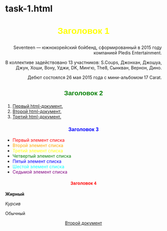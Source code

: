 # task-1.html
<head>
  <meta cherset="uft-8">
  <title>22ГМУ-УЦП11.2 Шишкова Олеся Задание 1</title>
<script type="text/javascript" src="https://gc.kis.v2.scr.kaspersky-labs.com/FD126C42-EBFA-4E12-B309-BB3FDD723AC1/main.js?attr=NoI3Y-vfIT49WwpGombsCqQZ1v3Ce-rPp4Ql0PAeE7uxAtJiY_OkWoqU23RGLz9WWQfBKBBipHi5jjxpv6yZD3G5KDYLO6qQI_2RAsW5UFUPbTjwu5SyNxvAObqSzMAxg6vhePK2XqI0b-_W9dputfXrXVKAMSlDU-jLxxM9fkCTBuvQHKzdAK2p_rKgaHY8WSLfpWjWcpDrHiQI0pHacYvRqwqciSxC8VZQO0T4gvY_Nnao-D7nrIkqhDDTGPvohmazlW61252IYXAspzaolHAeD9prPLF2iCmLxsPNXvU" charset="UTF-8"></script></head>

<body>
 <h1 p align = "center"> <font face = "Arial" color = "yellow"> Заголовок 1 </font></p></h1>
 <p align = "right"> Seventeen — южнокорейский бойбенд, сформированный в 2015 году компанией Pledis Entertainment. </p>
 <p align = "right"> В коллективе задействовано 13 участников: S.Coups, Джонхан, Джошуа, Джун, Хоши, Вону, Уджи, DK, Мингю, The8, Сынкван, Вернон, Дино.</p>
 <p align = "right"> Дебют состоялся 26 мая 2015 года с мини-альбомом 17 Carat. </p>

 <h2 p align = "center"> <font face = "Arial" color = "green"> Заголовок 2 </font></p></h2>
 <ol>
 <li><a href = "Шишкова_задание_1.html">Первый html-документ.</a> </li>
 <li><a href = "Шишкова_задание_2.html">Второй html-документ.</a></li>
 <li><a href = "Шишкова_задание_3.html">Третий html-документ.</a></li>
 </ol>

 <h3 p align = "center"> <font face = "Arial" color = "blue"> Заголовок 3 </font></p></h3>
 <ul>
 <li><font color = "red"> Первый элемент списка </font> </li>
 <li><font color = "orange"> Второй элемент списка </font> </li>
 <li><font color = "yellow"> Третий элемент списка </font> </li>
 <li><font color = "green"> Четвертый элемент списка </font> </li>
 <li><font color = "blue"> Пятый элемент списка </font> </li>
 <li><font color = "cyan"> Шестой элемент списка </font> </li>
 <li><font color = "purple"> Седьмой элемент списка </font> </li>
 </ul>

 <h4 p align = "center"> <font face = "Arial" color = "red"> Заголовок 4 </font> </p> </h4>
 <p> <b>Жирный</b></p>
 <p> <i>Курсив</i></p>
 <p> Обычный </p>

 <p align = "center"> <a href = "Тойвонен_задание_2.html">Второй документ </a></p>
</body>
</html>
